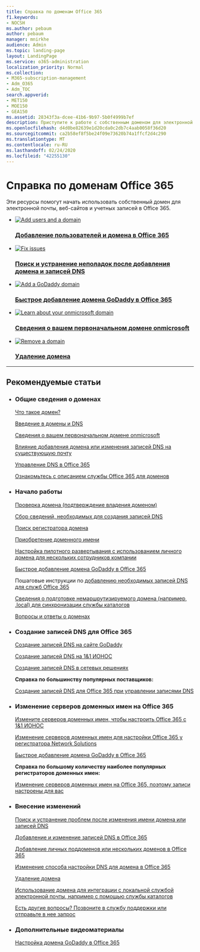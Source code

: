 ```yaml
---
title: Справка по доменам Office 365
f1.keywords:
- NOCSH
ms.author: pebaum
author: pebaum
manager: mnirkhe
audience: Admin
ms.topic: landing-page
layout: LandingPage
ms.service: o365-administration
localization_priority: Normal
ms.collection:
- M365-subscription-management
- Adm_O365
- Adm_TOC
search.appverid:
- MET150
- MOE150
- GEA150
ms.assetid: 28343f3a-dcee-41b6-9b97-5b0f4999b7ef
description: Приступите к работе с собственным доменом для электронной почты, веб-сайтов и учетных записей в Office 365. Сведения о доменах, внесении изменений в домен, интеграции электронной почты и веб-сайтов, а можно получить средства и подсказки.
ms.openlocfilehash: d4d0be82639e1d20cda0c2db7c4aab0058f36d20
ms.sourcegitcommit: ca2b58ef8f5be24f09e73620b74a1ffcf2d4c290
ms.translationtype: MT
ms.contentlocale: ru-RU
ms.lasthandoff: 02/24/2020
ms.locfileid: "42255130"
---
```

# <a name="get-help-with-office-365-domains"></a>Справка по доменам Office 365

Эти ресурсы помогут начать использовать собственный домен для электронной почты, веб-сайтов и учетных записей в Office 365. 
 
<ul class="panelContent cardsFTitle">
    <li>
        <a href="../setup/add-domain.md">
        <div class="cardSize">
            <div class="cardPadding">
                <div class="card">
                    <div class="cardImageOuter">
                        <div class="cardImage">
                            <img src="https://docs.microsoft.com/office/media/icons/users-people.svg" alt="Add users and a domain" />
                        </div>
                    </div>
                    <div class="cardText">
                        <h3>Добавление пользователей и домена в Office 365</h3>
                    </div>
                </div>
            </div>
        </div>
        </a>
    </li>
    <li>
        <a href="find-and-fix-issues.md">
        <div class="cardSize">
            <div class="cardPadding">
                <div class="card">
                    <div class="cardImageOuter">
                        <div class="cardImage">
                            <img src="https://docs.microsoft.com/office/media/icons/toolbox.svg" alt="Fix issues" />
                        </div>
                    </div>
                    <div class="cardText">
                        <h3>Поиск и устранение неполадок после добавления домена и записей DNS</h3>
                    </div>
                </div>
            </div>
        </div>
        </a>
    </li>
    <li>
        <a href="domain-connect.md">
        <div class="cardSize">
            <div class="cardPadding">
                <div class="card">
                    <div class="cardImageOuter">
                        <div class="cardImage">
                            <img src="https://docs.microsoft.com/office/media/icons/connector.svg" alt="Add a GoDaddy domain" />
                        </div>
                    </div>
                    <div class="cardText">
                        <h3>Быстрое добавление домена GoDaddy в Office 365</h3>
                    </div>
                </div>
            </div>
        </div>
        </a>
    </li>
</ul>
<ul class="panelContent cardsFTitle">
    <li>
        <a href="../setup/domains-faq.md#why-do-i-have-an-onmicrosoftcom-domain">
        <div class="cardSize">
            <div class="cardPadding">
                <div class="card">
                    <div class="cardImageOuter">
                        <div class="cardImage">
                            <img src="https://docs.microsoft.com/office/media/icons/get-started.svg" alt="Learn about your onmicrosoft domain" />
                        </div>
                    </div>
                    <div class="cardText">
                        <h3>Сведения о вашем первоначальном домене onmicrosoft</h3>
                    </div>
                </div>
            </div>
        </div>
        </a>
    </li>
    <li>
        <a href="remove-a-domain.md">
        <div class="cardSize">
            <div class="cardPadding">
                <div class="card">
                    <div class="cardImageOuter">
                        <div class="cardImage">
                            <img src="https://docs.microsoft.com/office/media/icons/cancel.svg" alt="Remove a domain" />
                        </div>
                    </div>
                    <div class="cardText">
                        <h3>Удаление домена</h3>
                    </div>
                </div>
            </div>
        </div>
        </a>
    </li>
</ul>

---
 
<h2>Рекомендуемые статьи</h2>
<ul class="panelContent cardsW">
    <li>
        <div class="cardSize">
            <div class="cardPadding">
                <div class="card">
                    <div class="cardText">
                        <h3>Общие сведения о доменах</h3>
                            <p><a href="what-is-a-domain.md">Что такое домен?</a></p>
                            <p><a href="dns-basics.md">Введение в домены и DNS</a></p>
                            <p><a href="../setup/domains-faq.md?#why-do-i-have-an-onmicrosoftcom-domain">Сведения о вашем первоначальном домене onmicrosoft</a></p>
                            <p><a href="../setup/add-domain.md">Влияние добавления домена или изменения записей DNS на существующую почту</a></p>
                            <p><a href="../setup/domains-faq.md">Управление DNS в Office 365</a></p>
                            <p><a href="https://go.microsoft.com/fwlink/p/?LinkId=402693">Ознакомьтесь с описанием службы Office 365 для доменов</a></p>
                    </div>
                </div>
            </div>
        </div>
    </li>
    <li>
        <div class="cardSize">
            <div class="cardPadding">
                <div class="card">
                    <div class="cardText">
                        <h3>Начало работы</h3>
                            <p><a href="../setup/add-domain.md">Проверка домена (подтверждение владения доменом)</a></p>
                            <p><a href="information-for-dns-records.md">Сбор сведений, необходимых для создания записей DNS</a></p>
                            <p><a href="find-your-domain-registrar.md">Поиск регистратора домена</a></p>
                            <p><a href="buy-a-domain-name.md">Приобретение доменного имени</a></p>
                            <p><a href="../setup/domains-faq.md#how-to-set-up-an-office-365-pilot">Настройка пилотного развертывания с использованием личного домена для нескольких сотрудников компании</a></p>
                            <p><a href="domain-connect.md">Быстрое добавление домена GoDaddy в Office 365</a></p>
                            <p>Пошаговые инструкции по <a href="create-dns-records-at-any-dns-hosting-provider.md">добавлению необходимых записей DNS для служб Office 365</a></p>
                            <p><a href="https://docs.microsoft.com/office365/enterprise/prepare-a-non-routable-domain-for-directory-synchronization">Сведения о подготовке немаршрутизируемого домена (например, .local) для синхронизации службы каталогов</a></p>
                            <p><a href="../setup/domains-faq.md">Вопросы и ответы о доменах</a></p>
                    </div>
                </div>
            </div>
        </div>
    </li>
    <li>
        <div class="cardSize">
            <div class="cardPadding">
                <div class="card">
                    <div class="cardText">
                        <h3>Создание записей DNS для Office 365</h3>
                            <p><a href="../dns/create-dns-records-at-godaddy.md">Создание записей DNS на сайте GoDaddy</a></p>
                            <p><a href="../dns/create-dns-records-at-1-1-internet.md">Создание записей DNS на 1&1 ИОНОС</a></p>
                            <p><a href="../dns/create-dns-records-at-network-solutions.md">Создание записей DNS в сетевых решениях</a></p>
                            <p><b>Справка по большинству популярных поставщиков:</b></p> 
                            <P><a href="create-dns-records-at-any-dns-hosting-provider.md">Создание записей DNS для Office 365 при управлении записями DNS</a></p>
                    </div>
                </div>
            </div>
        </div>
    </li>
    <li>
        <div class="cardSize">
            <div class="cardPadding">
                <div class="card">
                    <div class="cardText">
                        <h3>Изменение серверов доменных имен на Office 365</h3>
                            <p><a href="../dns/change-nameservers-at-1-1-internet.md">Измените серверов доменных имен, чтобы настроить Office 365 с 1&1 ИОНОС</a></p>
                            <p><a href="../dns/change-nameservers-at-network-solutions.md">Изменение серверов доменных имен для настройки Office 365 у регистратора Network Solutions</a></p>
                            <p><a href="domain-connect.md">Быстрое добавление домена GoDaddy в Office 365</a></p>
                            <p><b>Справка по большому количеству наиболее популярных регистраторов доменных имен:</b></P> 
                            <p><a href="../get-help-with-domains/set-up-your-domain-host-specific-instructions.md">Изменение серверов доменных имен на Office 365, поэтому записи настроены для вас</a></p>
                    </div>
                </div>
            </div>
        </div>
    </li>
    <li>
        <div class="cardSize">
            <div class="cardPadding">
                <div class="card">
                    <div class="cardText">
                        <h3>Внесение изменений</h3>
                            <p><a href="find-and-fix-issues.md">Поиск и устранение проблем после изменения имени домена или записей DNS</a></p>
                            <p><a href="../dns/add-or-edit-custom-dns-records.md">Добавление и изменение записей DNS в Office 365</a></p>
                            <p><a href="../setup/domains-faq.md#can-i-add-custom-subdomains-or-multiple-domains-to-office-365">Добавление личных поддоменов или нескольких доменов в Office 365</a></p>
                            <p><a href="../setup/domains-faq.md#how-do-i-change-how-my-dns-records-are-managed-in-office-365">Изменение способа настройки DNS для домена в Office 365</a></p>
                            <p><a href="remove-a-domain.md">Удаление домена</a></p>
                            <p><a href="https://docs.microsoft.com/office365/enterprise/office-365-integration">Использование домена для интеграции с локальной службой электронной почты, например с помощью службы каталогов</a></p>
                            <p><a href="../contact-support-for-business-products.md">Есть другие вопросы? Позвоните в службу поддержки или отправьте в нее запрос</a></p>
                    </div>
                </div>
            </div>
        </div>
    </li>
    <li>
        <div class="cardSize">
            <div class="cardPadding">
                <div class="card">
                    <div class="cardText">
                        <h3>Дополнительные видеоматериалы</h3>
                            <p><a href="../dns/create-dns-records-at-godaddy.md">Настройка домена GoDaddy в Office 365</a></p>
                    </div>
                </div>
            </div>
        </div>
    </li>
</ul>
